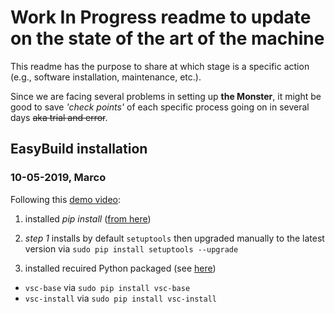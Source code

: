 # **Work In Progress readme to update on the state of the art of the machine**

This readme has the purpose to share at which stage is a specific action (e.g., software installation, maintenance, etc.).

Since we are facing several problems in setting up **the Monster**, it might be good to save _'check points'_ of each specific process going on in several days ~~aka trial and error~~.

## EasyBuild installation 

### 10-05-2019, Marco

Following this [demo video](https://easybuild.readthedocs.io/en/latest/demos/bootstrapping.html#demo-bootstrapping):

1. installed *pip install* ([from here](https://pip.pypa.io/en/stable/installing/))

2. *step 1* installs by default `setuptools` then upgraded manually to the latest version via `sudo pip install setuptools --upgrade`

3. installed recuired Python packaged (see [here](https://easybuild.readthedocs.io/en/latest/Installation.html#required-python-packages))
* `vsc-base` via `sudo pip install vsc-base`
* `vsc-install` via `sudo pip install vsc-install`

